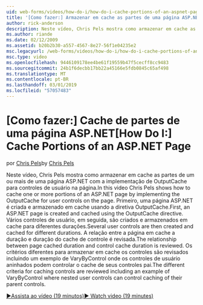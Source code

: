 ```yaml
---
uid: web-forms/videos/how-do-i/how-do-i-cache-portions-of-an-aspnet-page
title: '[Como fazer:] Armazenar em cache as partes de uma página ASP.NET | Microsoft Docs'
author: rick-anderson
description: Neste vídeo, Chris Pels mostra como armazenar em cache as partes de um ou mais de uma página ASP.NET com a implementação de OutputCache para controles de usuário na página. Primeiro, um...
ms.author: riande
ms.date: 02/12/2009
ms.assetid: b20b2b30-a557-4567-8e27-56f1e04235e2
msc.legacyurl: /web-forms/videos/how-do-i/how-do-i-cache-portions-of-an-aspnet-page
msc.type: video
ms.openlocfilehash: 9446109178ee4be61f19559b47f5cecff8cc9483
ms.sourcegitcommit: 24b1f6decbb17bb22a45166e5fdb0845c65af498
ms.translationtype: MT
ms.contentlocale: pt-BR
ms.lasthandoff: 03/01/2019
ms.locfileid: "57057483"
---
```

<a name="how-do-i-cache-portions-of-an-aspnet-page"></a><span data-ttu-id="e9e2f-104">[Como fazer:] Cache de partes de uma página ASP.NET</span><span class="sxs-lookup"><span data-stu-id="e9e2f-104">[How Do I:] Cache Portions of an ASP.NET Page</span></span>
====================
<span data-ttu-id="e9e2f-105">por [Chris Pels](https://twitter.com/chrispels)</span><span class="sxs-lookup"><span data-stu-id="e9e2f-105">by [Chris Pels](https://twitter.com/chrispels)</span></span>

<span data-ttu-id="e9e2f-106">Neste vídeo, Chris Pels mostra como armazenar em cache as partes de um ou mais de uma página ASP.NET com a implementação de OutputCache para controles de usuário na página.</span><span class="sxs-lookup"><span data-stu-id="e9e2f-106">In this video Chris Pels shows how to cache one or more portions of an ASP.NET page by implementing the OutputCache for user controls on the page.</span></span> <span data-ttu-id="e9e2f-107">Primeiro, uma página ASP.NET é criada e armazenado em cache usando a diretiva OutputCache.</span><span class="sxs-lookup"><span data-stu-id="e9e2f-107">First, an ASP.NET page is created and cached using the OutputCache directive.</span></span> <span data-ttu-id="e9e2f-108">Vários controles de usuário, em seguida, são criados e armazenados em cache para diferentes durações.</span><span class="sxs-lookup"><span data-stu-id="e9e2f-108">Several user controls are then created and cached for different durations.</span></span> <span data-ttu-id="e9e2f-109">A relação entre a página em cache a duração e duração do cache de controle é revisada.</span><span class="sxs-lookup"><span data-stu-id="e9e2f-109">The relationship between page cached duration and control cache duration is reviewed.</span></span> <span data-ttu-id="e9e2f-110">Os critérios diferentes para armazenar em cache os controles são revisados incluindo um exemplo de VaryByControl onde os controles de usuário aninhados podem controlar o cache de seus controles pai.</span><span class="sxs-lookup"><span data-stu-id="e9e2f-110">The different criteria for caching controls are reviewed including an example of VaryByControl where nested user controls can control caching of their parent controls.</span></span>

[<span data-ttu-id="e9e2f-111">&#9654;Assista ao vídeo (19 minutos)</span><span class="sxs-lookup"><span data-stu-id="e9e2f-111">&#9654; Watch video (19 minutes)</span></span>](https://channel9.msdn.com/Blogs/ASP-NET-Site-Videos/how-do-i-cache-portions-of-an-aspnet-page)
